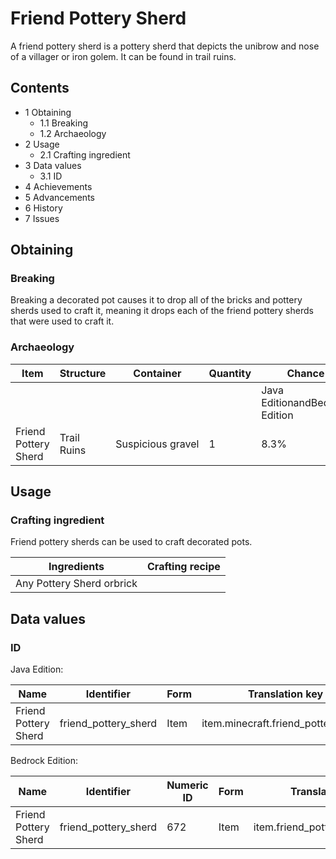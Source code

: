 # Friend Pottery Sherd
A friend pottery sherd is a pottery sherd that depicts the unibrow and nose of a villager or iron golem. It can be found in trail ruins.

## Contents
- 1 Obtaining
	- 1.1 Breaking
	- 1.2 Archaeology
- 2 Usage
	- 2.1 Crafting ingredient
- 3 Data values
	- 3.1 ID
- 4 Achievements
- 5 Advancements
- 6 History
- 7 Issues

## Obtaining
### Breaking
Breaking a decorated pot causes it to drop all of the bricks and pottery sherds used to craft it, meaning it drops each of the friend pottery sherds that were used to craft it.

### Archaeology
| Item                 | Structure   | Container         | Quantity | Chance                         |
|----------------------|-------------|-------------------|----------|--------------------------------|
|                      |             |                   |          | Java EditionandBedrock Edition |
| Friend Pottery Sherd | Trail Ruins | Suspicious gravel | 1        | 8.3%                           |

## Usage
### Crafting ingredient
Friend pottery sherds can be used to craft decorated pots.

| Ingredients               | Crafting recipe |
|---------------------------|-----------------|
| Any Pottery Sherd orbrick |                 |

## Data values
### ID
Java Edition:

| Name                 | Identifier           | Form | Translation key                     |
|----------------------|----------------------|------|-------------------------------------|
| Friend Pottery Sherd | friend_pottery_sherd | Item | item.minecraft.friend_pottery_sherd |

Bedrock Edition:

| Name                 | Identifier           | Numeric ID | Form | Translation key                |
|----------------------|----------------------|------------|------|--------------------------------|
| Friend Pottery Sherd | friend_pottery_sherd | 672        | Item | item.friend_pottery_sherd.name |



